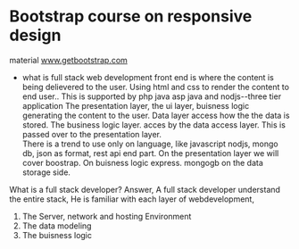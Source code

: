 # Bootstrap course on responsive design 
material www.getbootstrap.com
* what is full stack web development
front end is where the content is being delievered to the user.
Using html and css to render the content to end user..
This is supported by php java asp java and nodjs--three tier application
The presentation layer, the ui layer, buisness logic generating the content
to the user.
Data layer access how the the data is stored.
The business logic layer. acces by the data access layer.
This is passed over to the presentation layer.  
There is a trend to use only on language, like javascript
nodjs, mongo db, json as format, rest api end part.
On the presentation layer we will cover boostrap.
On buisness logic express.
mongogb on the data storage side.

What is a full stack developer? Answer, 
A full stack developer understand the entire stack, He is familiar with each layer of webdevelopment,
1. The Server, network and hosting Environment
2. The data modeling
3. The buisness logic
